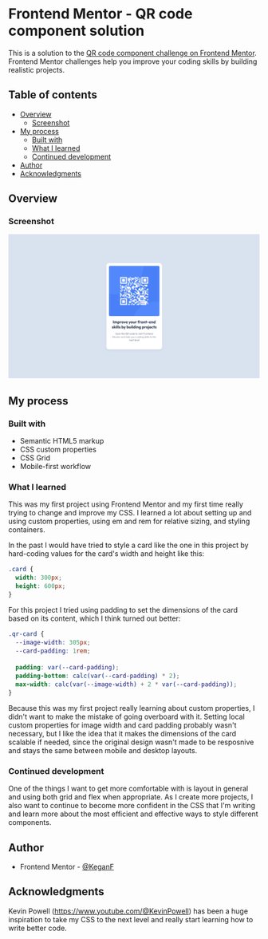 # Frontend Mentor - QR code component solution

This is a solution to the [QR code component challenge on Frontend Mentor](https://www.frontendmentor.io/challenges/qr-code-component-iux_sIO_H). Frontend Mentor challenges help you improve your coding skills by building realistic projects. 

## Table of contents

- [Overview](#overview)
  - [Screenshot](#screenshot)
- [My process](#my-process)
  - [Built with](#built-with)
  - [What I learned](#what-i-learned)
  - [Continued development](#continued-development)
- [Author](#author)
- [Acknowledgments](#acknowledgments)

## Overview

### Screenshot

![](./qr-code-component-finished.png)

## My process

### Built with

- Semantic HTML5 markup
- CSS custom properties
- CSS Grid
- Mobile-first workflow

### What I learned

This was my first project using Frontend Mentor and my first time really trying to change and improve my CSS. I learned a lot about setting up and using custom properties, using em and rem for relative sizing, and styling containers.

In the past I would have tried to style a card like the one in this project by hard-coding values for the card's width and height like this:

```css
.card {
  width: 300px;
  height: 600px;
}
```

For this project I tried using padding to set the dimensions of the card based on its content, which I think turned out better:

```css
.qr-card {
  --image-width: 305px;
  --card-padding: 1rem;

  padding: var(--card-padding);
  padding-bottom: calc(var(--card-padding) * 2);
  max-width: calc(var(--image-width) + 2 * var(--card-padding));
}
```

Because this was my first project really learning about custom properties, I didn't want to make the mistake of going overboard with it. Setting local custom properties for image width and card padding probably wasn't necessary, but I like the idea that it makes the dimensions of the card scalable if needed, since the original design wasn't made to be resposnive and stays the same between mobile and desktop layouts.

### Continued development

One of the things I want to get more comfortable with is layout in general and using both grid and flex when appropriate. As I create more projects, I also want to continue to become more confident in the CSS that I'm writing and learn more about the most efficient and effective ways to style different components.

## Author

- Frontend Mentor - [@KeganF](https://www.frontendmentor.io/profile/KeganF)

## Acknowledgments

Kevin Powell (https://www.youtube.com/@KevinPowell) has been a huge inspiration to take my CSS to the next level and really start learning how to write better code. 
